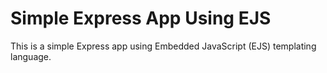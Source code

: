 # Simple Express App Using EJS
This is a simple Express app using Embedded JavaScript (EJS) templating language.


